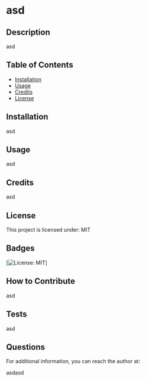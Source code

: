 # asd

## Description

asd


## Table of Contents

- [Installation](#installation)
- [Usage](#usage)
- [Credits](#credits)
- [License](#license)

## Installation

asd


## Usage

asd


## Credits

asd
## License
    
This project is licensed under: MIT

## Badges
[![License: MIT](https://img.shields.io/badge/License-MIT-yellow.svg)]


## How to Contribute

asd


## Tests

asd


## Questions

For additional information, you can reach the author at: 

asdasd


